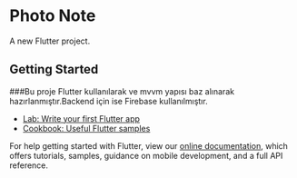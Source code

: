 # Photo Note

A new Flutter project.

## Getting Started

###Bu proje Flutter kullanılarak ve mvvm yapısı baz alınarak hazırlanmıştır.Backend için ise Firebase kullanılmıştır.

- [Lab: Write your first Flutter app](https://flutter.dev/docs/get-started/codelab)
- [Cookbook: Useful Flutter samples](https://flutter.dev/docs/cookbook)

For help getting started with Flutter, view our
[online documentation](https://flutter.dev/docs), which offers tutorials,
samples, guidance on mobile development, and a full API reference.
